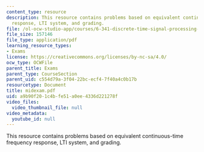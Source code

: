 ```yaml
---
content_type: resource
description: This resource contains problems based on equivalent continuous-time frequency
  response, LTI system, and grading.
file: /ol-ocw-studio-app/courses/6-341-discrete-time-signal-processing-fall-2005/a9b90f201c4bfe51a0ee4336d221278f_midexam.pdf
file_size: 157146
file_type: application/pdf
learning_resource_types:
- Exams
license: https://creativecommons.org/licenses/by-nc-sa/4.0/
ocw_type: OCWFile
parent_title: Exams
parent_type: CourseSection
parent_uid: c554d79a-3f04-22bc-ecf4-7f40a4c0b17b
resourcetype: Document
title: midexam.pdf
uid: a9b90f20-1c4b-fe51-a0ee-4336d221278f
video_files:
  video_thumbnail_file: null
video_metadata:
  youtube_id: null
---
```

This resource contains problems based on equivalent continuous-time frequency response, LTI system, and grading.